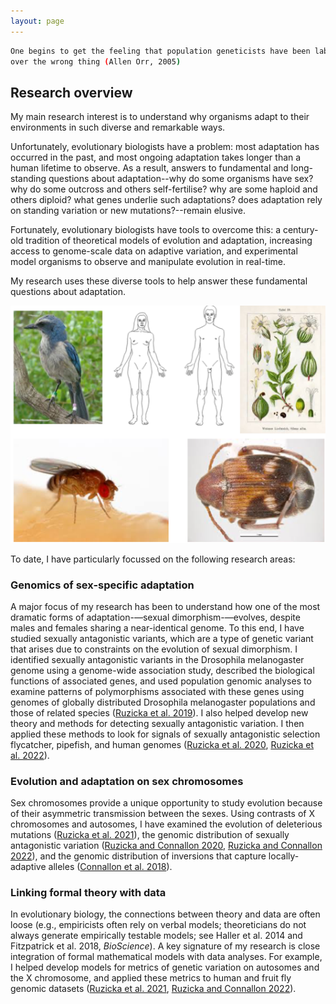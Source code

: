```yaml
---
layout: page
---
```


```bash
One begins to get the feeling that population geneticists have been laboring 
over the wrong thing (Allen Orr, 2005)
```

## Research overview

My main research interest is to understand why organisms adapt to their environments in such diverse and remarkable ways.

Unfortunately, evolutionary biologists have a problem: most adaptation has occurred in the past, and most ongoing adaptation takes longer than a human lifetime to observe. As a result, answers to fundamental and long-standing questions about adaptation--why do some organisms have sex? why do some outcross and others self-fertilise? why are some haploid and others diploid? what genes underlie such adaptations? does adaptation rely on standing variation or new mutations?--remain elusive. 

Fortunately, evolutionary biologists have tools to overcome this: a century-old tradition of theoretical models of evolution and adaptation, increasing access to genome-scale data on adaptive variation, and experimental model organisms to observe and manipulate evolution in real-time. 

My research uses these diverse tools to help answer these fundamental questions about adaptation.

![Pic](/assets/Sexualantagonismimage.png)

To date, I have particularly focussed on the following research areas: 

### Genomics of sex-specific adaptation
A major focus of my research has been to understand how one of the most dramatic forms of adaptation-—sexual dimorphism-—evolves, despite males and females sharing a near-identical genome. To this end, I have studied sexually antagonistic variants, which are a type of genetic variant that arises due to constraints on the evolution of sexual dimorphism. I identified sexually antagonistic variants in the Drosophila melanogaster genome using a genome-wide association study, described the biological functions of associated genes, and used population genomic analyses to examine patterns of polymorphisms associated with these genes using genomes of globally distributed Drosophila melanogaster populations and those of related species ([Ruzicka et al. 2019](/assets/Ruzickaetal2019PlosBiol.pdf)). 
I also helped develop new theory and methods for detecting sexually antagonistic variation. I then applied these methods to look for signals of sexually antagonistic selection flycatcher, pipefish, and human genomes ([Ruzicka et al. 2020](/assets/Ruzickaetal2020EvolLett.pdf), [Ruzicka et al. 2022](/assets/RuzickaandConnallon2022ProcB.pdf)). 

### Evolution and adaptation on sex chromosomes
Sex chromosomes provide a unique opportunity to study evolution because of their asymmetric transmission between the sexes. Using contrasts of X chromosomes and autosomes, I have examined the evolution of deleterious mutations ([Ruzicka et al. 2021](/assets/Ruzickaetal2021Genetics.pdf)), the genomic distribution of sexually antagonistic variation ([Ruzicka and Connallon 2020](/assets/RuzickaandConnallon2020ProcB.pdf), [Ruzicka and Connallon 2022](/assets/RuzickaandConnallon2022ProcB.pdf)), and the genomic distribution of inversions that capture locally-adaptive alleles ([Connallon et al. 2018](/assets/Connallonetal2018PhilTrans.pdf)).

### Linking formal theory with data
In evolutionary biology, the connections between theory and data are often loose (e.g., empiricists often rely on verbal models; theoreticians do not always generate empirically testable models; see Haller et al. 2014 and Fitzpatrick et al. 2018, *BioScience*). A key signature of my research is close integration of formal mathematical models with data analyses. For example, I helped develop models for metrics of genetic variation on autosomes and the X chromosome, and applied these metrics to human and fruit fly genomic datasets ([Ruzicka et al. 2021](/assets/Ruzickaetal2021Genetics.pdf), [Ruzicka and Connallon 2022](/assets/RuzickaandConnallon2020ProcB.pdf)). 



